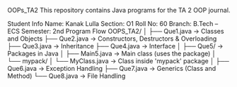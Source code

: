 OOPs_TA2 This repository contains Java programs for the TA 2 OOP journal.

Student Info Name: Kanak Lulla Section: O1 Roll No: 60 Branch: B.Tech – ECS Semester: 2nd Program Flow OOPS_TA2/ │ ├── Que1.java → Classes and Objects ├── Que2.java → Constructors, Destructors & Overloading ├── Que3.java → Inheritance ├── Que4.java → Interface │ ├── Que5/ → Packages in Java │ ├── Main5.java → Main class (uses the package) │ └── mypack/ │ └── MyClass.java → Class inside 'mypack' package │ ├── Que6.java → Exception Handling ├── Que7.java → Generics (Class and Method) └── Que8.java → File Handling

